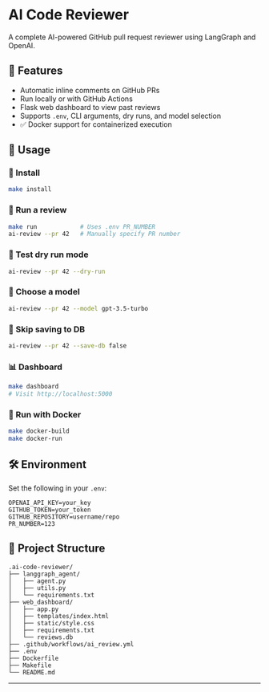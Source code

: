 # AI Code Reviewer

A complete AI-powered GitHub pull request reviewer using LangGraph and OpenAI.

## 🔧 Features
- Automatic inline comments on GitHub PRs
- Run locally or with GitHub Actions
- Flask web dashboard to view past reviews
- Supports `.env`, CLI arguments, dry runs, and model selection
- ✅ Docker support for containerized execution

## 🚀 Usage

### 🔌 Install
```bash
make install
```

### 🤖 Run a review
```bash
make run            # Uses .env PR_NUMBER
ai-review --pr 42   # Manually specify PR number
```

### 🧪 Test dry run mode
```bash
ai-review --pr 42 --dry-run
```

### 🧠 Choose a model
```bash
ai-review --pr 42 --model gpt-3.5-turbo
```

### 🚫 Skip saving to DB
```bash
ai-review --pr 42 --save-db false
```

### 📊 Dashboard
```bash
make dashboard
# Visit http://localhost:5000
```

### 🐳 Run with Docker
```bash
make docker-build
make docker-run
```

## 🛠️ Environment
Set the following in your `.env`:
```
OPENAI_API_KEY=your_key
GITHUB_TOKEN=your_token
GITHUB_REPOSITORY=username/repo
PR_NUMBER=123
```

## 📂 Project Structure
```
.ai-code-reviewer/
├── langgraph_agent/
│   ├── agent.py
│   ├── utils.py
│   └── requirements.txt
├── web_dashboard/
│   ├── app.py
│   ├── templates/index.html
│   ├── static/style.css
│   ├── requirements.txt
│   └── reviews.db
├── .github/workflows/ai_review.yml
├── .env
├── Dockerfile
├── Makefile
└── README.md
```

---